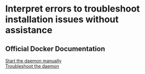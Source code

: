 # Interpret errors to troubleshoot installation issues without assistance

## Official Docker Documentation
[Start the daemon manually](https://docs.docker.com/engine/admin/#start-the-daemon-manually)  
[Troubleshoot the daemon](https://docs.docker.com/engine/admin/#troubleshoot-the-daemon)  


